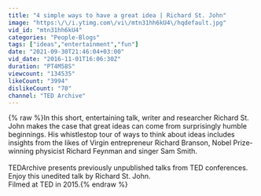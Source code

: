 ```yaml
---
title: "4 simple ways to have a great idea | Richard St. John"
image: "https:\/\/i.ytimg.com\/vi\/mtn31hh6kU4\/hqdefault.jpg"
vid_id: "mtn31hh6kU4"
categories: "People-Blogs"
tags: ["ideas","entertainment","fun"]
date: "2021-09-30T21:46:04+03:00"
vid_date: "2016-11-01T16:06:30Z"
duration: "PT4M58S"
viewcount: "134535"
likeCount: "3994"
dislikeCount: "70"
channel: "TED Archive"
---
```

{% raw %}In this short, entertaining talk, writer and researcher Richard St. John makes the case that great ideas can come from surprisingly humble beginnings. His whistlestop tour of ways to think about ideas includes insights from the likes of Virgin entrepreneur Richard Branson, Nobel Prize-winning physicist Richard Feynman and singer Sam Smith.<br /><br />TEDArchive presents previously unpublished talks from TED conferences.<br />Enjoy this unedited talk by Richard St. John.<br />Filmed at TED in 2015.{% endraw %}

